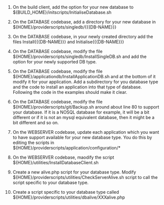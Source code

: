1) On the build client, add the option for your new database to ${BUILD_HOME}/initscripts/InitialiseDatabase.sh

2) On the DATABASE codebase, add a directory for your new database in ${HOME}/providerscripts/singledb/{{{DB-NAME}}}

3) On the DATABASE codebase, in your newly created directory add the files Install{{{DB-NAME}}} and Initialise{{{DB-NAME}}}

4) On the DATABASE codebase, modify the file ${HOME}/providerscripts/singledb/InstallSingleDB.sh and add the option for your newly supported DB type.

5) On the DATABASE codebase, modify the file ${HOME}/applicationdb/InstallApplicationDB.sh and at the bottom of it modify it for your application. Add a subdirectory for you database type and the code to install an application into that type of database. Following the code in the examples should make it clear.

6) On the DATABASE codebase, modify the file ${HOME}/providerscripts/git/Backup.sh around about line 80 to support your database. If it is a NOSQL database for example, it will be a bit different or if it is not an mysql equivalent database, then it might be a bit different and so on.

7) On the WEBSERVER codebase, update each application which you want to have support available for your new database type. You do this by editing the scripts in ${HOME}/providerscripts/application/configuration/*

8) On the WEBSERVER codebase, maodify the script ${HOME}/utilities/InstallDatabaseClient.sh

9) Create a new alive.php script for your database type. Modify ${HOME}/providerscripts/utilities/CheckServerAlive.sh script to call the script specific to your database type.

10) Create a script specific to your database type called ${HOME}/providerscripts/utilities/dbalive/XXXalive.php

